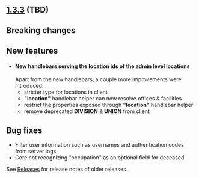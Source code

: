 ## [1.3.3](https://github.com/opencrvs/opencrvs-core/compare/v1.3.2...v1.3.3) (TBD)

## Breaking changes

## New features

- #### New handlebars serving the location ids of the admin level locations
  Apart from the new handlebars, a couple more improvements were introduced:
  - stricter type for locations in client
  - **"location"** handlebar helper can now resolve offices & facilities
  - restrict the properties exposed through **"location"** handlebar helper
  - remove deprecated **DIVISION** & **UNION** from client

## Bug fixes

- Filter user information such as usernames and authentication codes from server logs
- Core not recognizing "occupation" as an optional field for deceased

See [Releases](https://github.com/opencrvs/opencrvs-core/releases) for release notes of older releases.
